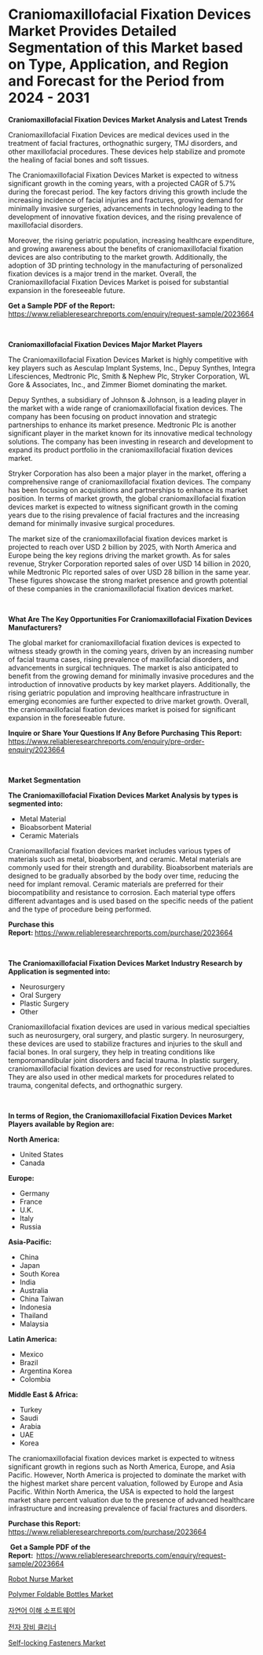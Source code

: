 <p><h1>Craniomaxillofacial Fixation Devices Market Provides Detailed Segmentation of this Market based on Type, Application, and Region and Forecast for the Period from 2024 - 2031</h1></p><p><strong>Craniomaxillofacial Fixation Devices Market Analysis and Latest Trends</strong></p>
<p><p>Craniomaxillofacial Fixation Devices are medical devices used in the treatment of facial fractures, orthognathic surgery, TMJ disorders, and other maxillofacial procedures. These devices help stabilize and promote the healing of facial bones and soft tissues.</p><p>The Craniomaxillofacial Fixation Devices Market is expected to witness significant growth in the coming years, with a projected CAGR of 5.7% during the forecast period. The key factors driving this growth include the increasing incidence of facial injuries and fractures, growing demand for minimally invasive surgeries, advancements in technology leading to the development of innovative fixation devices, and the rising prevalence of maxillofacial disorders.</p><p>Moreover, the rising geriatric population, increasing healthcare expenditure, and growing awareness about the benefits of craniomaxillofacial fixation devices are also contributing to the market growth. Additionally, the adoption of 3D printing technology in the manufacturing of personalized fixation devices is a major trend in the market. Overall, the Craniomaxillofacial Fixation Devices Market is poised for substantial expansion in the foreseeable future.</p></p>
<p><strong>Get a Sample PDF of the Report:&nbsp;</strong> <a href="https://www.reliableresearchreports.com/enquiry/request-sample/2023664">https://www.reliableresearchreports.com/enquiry/request-sample/2023664</a></p>
<p>&nbsp;</p>
<p><strong>Craniomaxillofacial Fixation Devices Major Market Players</strong></p>
<p><p>The Craniomaxillofacial Fixation Devices Market is highly competitive with key players such as Aesculap Implant Systems, Inc., Depuy Synthes, Integra Lifesciences, Medtronic Plc, Smith & Nephew Plc, Stryker Corporation, WL Gore & Associates, Inc., and Zimmer Biomet dominating the market.</p><p>Depuy Synthes, a subsidiary of Johnson & Johnson, is a leading player in the market with a wide range of craniomaxillofacial fixation devices. The company has been focusing on product innovation and strategic partnerships to enhance its market presence. Medtronic Plc is another significant player in the market known for its innovative medical technology solutions. The company has been investing in research and development to expand its product portfolio in the craniomaxillofacial fixation devices market.</p><p>Stryker Corporation has also been a major player in the market, offering a comprehensive range of craniomaxillofacial fixation devices. The company has been focusing on acquisitions and partnerships to enhance its market position. In terms of market growth, the global craniomaxillofacial fixation devices market is expected to witness significant growth in the coming years due to the rising prevalence of facial fractures and the increasing demand for minimally invasive surgical procedures.</p><p>The market size of the craniomaxillofacial fixation devices market is projected to reach over USD 2 billion by 2025, with North America and Europe being the key regions driving the market growth. As for sales revenue, Stryker Corporation reported sales of over USD 14 billion in 2020, while Medtronic Plc reported sales of over USD 28 billion in the same year. These figures showcase the strong market presence and growth potential of these companies in the craniomaxillofacial fixation devices market.</p></p>
<p>&nbsp;</p>
<p><strong>What Are The Key Opportunities For Craniomaxillofacial Fixation Devices Manufacturers?</strong></p>
<p><p>The global market for craniomaxillofacial fixation devices is expected to witness steady growth in the coming years, driven by an increasing number of facial trauma cases, rising prevalence of maxillofacial disorders, and advancements in surgical techniques. The market is also anticipated to benefit from the growing demand for minimally invasive procedures and the introduction of innovative products by key market players. Additionally, the rising geriatric population and improving healthcare infrastructure in emerging economies are further expected to drive market growth. Overall, the craniomaxillofacial fixation devices market is poised for significant expansion in the foreseeable future.</p></p>
<p><strong>Inquire or Share Your Questions If Any Before Purchasing This Report:</strong> <a href="https://www.reliableresearchreports.com/enquiry/pre-order-enquiry/2023664">https://www.reliableresearchreports.com/enquiry/pre-order-enquiry/2023664</a></p>
<p>&nbsp;</p>
<p><strong>Market Segmentation</strong></p>
<p><strong>The Craniomaxillofacial Fixation Devices Market Analysis by types is segmented into:</strong></p>
<p><ul><li>Metal Material</li><li>Bioabsorbent Material</li><li>Ceramic Materials</li></ul></p>
<p><p>Craniomaxillofacial fixation devices market includes various types of materials such as metal, bioabsorbent, and ceramic. Metal materials are commonly used for their strength and durability. Bioabsorbent materials are designed to be gradually absorbed by the body over time, reducing the need for implant removal. Ceramic materials are preferred for their biocompatibility and resistance to corrosion. Each material type offers different advantages and is used based on the specific needs of the patient and the type of procedure being performed.</p></p>
<p><strong>Purchase this Report:&nbsp;</strong><a href="https://www.reliableresearchreports.com/purchase/2023664">https://www.reliableresearchreports.com/purchase/2023664</a></p>
<p>&nbsp;</p>
<p><strong>The Craniomaxillofacial Fixation Devices Market Industry Research by Application is segmented into:</strong></p>
<p><ul><li>Neurosurgery</li><li>Oral Surgery</li><li>Plastic Surgery</li><li>Other</li></ul></p>
<p><p>Craniomaxillofacial fixation devices are used in various medical specialties such as neurosurgery, oral surgery, and plastic surgery. In neurosurgery, these devices are used to stabilize fractures and injuries to the skull and facial bones. In oral surgery, they help in treating conditions like temporomandibular joint disorders and facial trauma. In plastic surgery, craniomaxillofacial fixation devices are used for reconstructive procedures. They are also used in other medical markets for procedures related to trauma, congenital defects, and orthognathic surgery.</p></p>
<p>&nbsp;</p>
<p><strong>In terms of Region, the Craniomaxillofacial Fixation Devices Market Players available by Region are:</strong></p>
<p>
    <p> <strong> North America: </strong>
        <ul>
            <li>United States</li>
            <li>Canada</li>
        </ul>
        </p> 
    <p> <strong> Europe: </strong>
        <ul>
            <li>Germany</li>
            <li>France</li>
            <li>U.K.</li>
            <li>Italy</li>
            <li>Russia</li>
        </ul>
        </p> 
    <p> <strong> Asia-Pacific: </strong>
        <ul>
            <li>China</li>
            <li>Japan</li>
            <li>South Korea</li>
            <li>India</li>
            <li>Australia</li>
            <li>China Taiwan</li>
            <li>Indonesia</li>
            <li>Thailand</li>
            <li>Malaysia</li>
        </ul>
        </p> 
    <p> <strong> Latin America: </strong>
        <ul>
            <li>Mexico</li>
            <li>Brazil</li>
            <li>Argentina Korea</li>
            <li>Colombia</li>
        </ul>
        </p> 
    <p> <strong> Middle East & Africa: </strong>
        <ul>
            <li>Turkey</li>
            <li>Saudi</li>
            <li>Arabia</li>
            <li>UAE</li>
            <li>Korea</li>
        </ul>
    </p>
    </p>
<p><p>The craniomaxillofacial fixation devices market is expected to witness significant growth in regions such as North America, Europe, and Asia Pacific. However, North America is projected to dominate the market with the highest market share percent valuation, followed by Europe and Asia Pacific. Within North America, the USA is expected to hold the largest market share percent valuation due to the presence of advanced healthcare infrastructure and increasing prevalence of facial fractures and disorders.</p></p>
<p><strong>Purchase this Report: </strong><a href="https://www.reliableresearchreports.com/purchase/2023664">https://www.reliableresearchreports.com/purchase/2023664</a></p>
<p>&nbsp;<strong>Get a Sample PDF of the Report:&nbsp;&nbsp;</strong><a href="https://www.reliableresearchreports.com/enquiry/request-sample/2023664">https://www.reliableresearchreports.com/enquiry/request-sample/2023664</a></p>
<p><strong></strong></p>
<p><p><a href="https://fearless-okapi-6c8.notion.site/Robot-Nurse-Market-Analysis-and-Market-Size-Global-Industry-Overview-Market-Segmentation-and-Forec-3f6df7f871b546488a5161377e92ab8d">Robot Nurse Market</a></p><p><a href="https://scarlet-rocket-c63.notion.site/Polymer-Foldable-Bottles-Market-Size-Reflecting-a-Forecast-Till-2031-Market-By-Type-By-Application-a777d5b5ca3a4929af418faa06b4310e">Polymer Foldable Bottles Market</a></p><p><a href="https://medium.com/@bentleemidoriestelle7o/%EC%9E%90%EC%97%B0-%EC%96%B8%EC%96%B4-%EC%9D%B4%ED%95%B4-%EC%86%8C%ED%94%84%ED%8A%B8%EC%9B%A8%EC%96%B4-%EC%8B%9C%EC%9E%A5-%EA%B2%BD%EC%9F%81-%EB%B6%84%EC%84%9D-%EC%8B%9C%EC%9E%A5-%ED%8A%B8%EB%A0%8C%EB%93%9C-%EB%B0%8F-2031%EB%85%84%EA%B9%8C%EC%A7%80%EC%9D%98-%EC%98%88%EC%B8%A1-2446eff197f5">자연어 이해 소프트웨어</a></p><p><a href="https://medium.com/@bentleemidoriestelle7o/%EC%A0%84%EC%9E%90-%EC%9E%A5%EB%B9%84-%EC%B2%AD%EC%86%8C%EC%A0%9C-%EC%8B%9C%EC%9E%A5-%EC%A2%85%EB%A5%98-%EC%9D%91%EC%9A%A9-%EB%B0%8F-%EC%A7%80%EB%A6%AC%EC%97%90-%EB%8C%80%ED%95%9C-%ED%8F%AC%EA%B4%84%EC%A0%81-%ED%8F%89%EA%B0%80-120183b6fe12">전자 장비 클리너</a></p><p><a href="https://view.publitas.com/reportprime-1/global-self-locking-fasteners-market-by-types-applications-and-major-players-with-regional-growth-rate-analysis-and-development-situation-from-2024-to-2031/">Self-locking Fasteners Market</a></p></p>